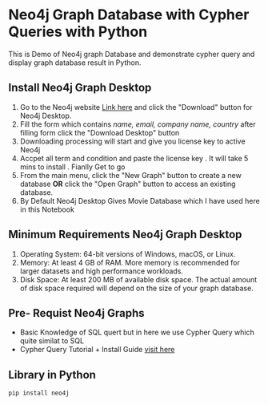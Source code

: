 # Neo4j Graph Database with Cypher Queries with Python
This is Demo of Neo4j graph Database and demonstrate cypher query and display graph database result in Python.

## Install Neo4j Graph Desktop

1. Go to the Neo4j website [Link here](https://neo4j.com/download/) and click the "Download" button for Neo4j Desktop.
2. Fill the form which contains *name, email, company name, country* after filling form click the "Download Desktop" button
3. Downloading processing will start and give you license key to active Neo4j 
4. Accpet all term and condition and paste the license key . It will take 5 mins to install . Fianlly Get to go
5. From the main menu, click the "New Graph" button to create a new database **OR** click the "Open Graph" button to access an existing database.
6. By Default Neo4j Desktop Gives Movie Database which I have used here in this Notebook

## Minimum Requirements Neo4j Graph Desktop

1. Operating System: 64-bit versions of Windows, macOS, or Linux.
2. Memory: At least 4 GB of RAM. More memory is recommended for larger datasets and high performance workloads.
3. Disk Space: At least 200 MB of available disk space. The actual amount of disk space required will depend on the size of your graph database.

## Pre- Requist Neo4j Graphs

* Basic Knowledge of SQL quert but in here we use Cypher Query which quite similat to SQL
* Cypher Query Tutorial + Install Guide [visit here](https://youtu.be/8jNPelugC2s)

## Library in Python

```
pip install neo4j
```

